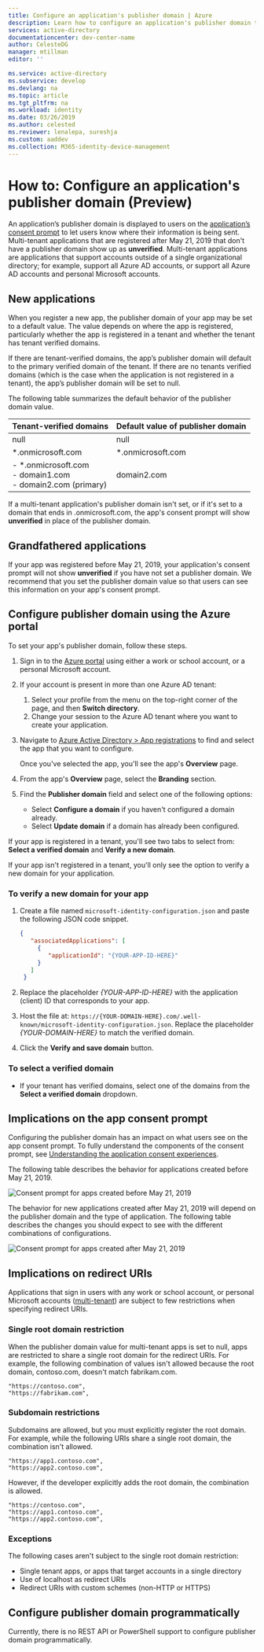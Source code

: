 ```yaml
---
title: Configure an application's publisher domain | Azure
description: Learn how to configure an application's publisher domain to let users know where their information is being sent.
services: active-directory
documentationcenter: dev-center-name
author: CelesteDG
manager: mtillman
editor: ''

ms.service: active-directory
ms.subservice: develop
ms.devlang: na
ms.topic: article
ms.tgt_pltfrm: na
ms.workload: identity
ms.date: 03/26/2019
ms.author: celested
ms.reviewer: lenalepa, sureshja
ms.custom: aaddev
ms.collection: M365-identity-device-management
---
```


# How to: Configure an application's publisher domain (Preview)

An application’s publisher domain is displayed to users on the [application’s consent prompt](application-consent-experience.md) to let users know where their information is being sent. Multi-tenant applications that are registered after May 21, 2019 that don't have a publisher domain show up as **unverified**. Multi-tenant applications are applications that support accounts outside of a single organizational directory; for example, support all Azure AD accounts, or support all Azure AD accounts and personal Microsoft accounts.

## New applications

When you register a new app, the publisher domain of your app may be set to a default value. The value depends on where the app is registered, particularly whether the app is registered in a tenant and whether the tenant has tenant verified domains.

If there are tenant-verified domains, the app’s publisher domain will default to the primary verified domain of the tenant. If there are no tenants verified domains (which is the case when the application is not registered in a tenant), the app’s publisher domain will be set to null.

The following table summarizes the default behavior of the publisher domain value.  

| Tenant-verified domains | Default value of publisher domain |
|-------------------------|----------------------------|
| null | null |
| *.onmicrosoft.com | *.onmicrosoft.com |
| - *.onmicrosoft.com<br/>- domain1.com<br/>- domain2.com (primary) | domain2.com |

If a multi-tenant application's publisher domain isn't set, or if it's set to a domain that ends in .onmicrosoft.com, the app's consent prompt will show **unverified** in place of the publisher domain.

## Grandfathered applications

If your app was registered before May 21, 2019, your application's consent prompt will not show **unverified** if you have not set a publisher domain. We recommend that you set the publisher domain value so that users can see this information on your app's consent prompt.

## Configure publisher domain using the Azure portal

To set your app's publisher domain, follow these steps.

1. Sign in to the [Azure portal](https://portal.azure.com) using either a work or school account, or a personal Microsoft account.

1. If your account is present in more than one Azure AD tenant:
   1. Select your profile from the menu on the top-right corner of the page, and then **Switch directory**.
   1. Change your session to the Azure AD tenant where you want to create your application.

1. Navigate to [Azure Active Directory > App registrations](https://go.microsoft.com/fwlink/?linkid=2083908) to find and select the app that you want to configure.

   Once you've selected the app, you'll see the app's **Overview** page.

1. From the app's **Overview** page, select the **Branding** section.

1. Find the **Publisher domain** field and select one of the following options:

   - Select **Configure a domain** if you haven't configured a domain already.
   - Select **Update domain** if a domain has already been configured.

If your app is registered in a tenant, you'll see two tabs to select from: **Select a verified domain** and **Verify a new domain**.

If your app isn't registered in a tenant, you'll only see the option to verify a new domain for your application.

### To verify a new domain for your app

1. Create a file named `microsoft-identity-configuration.json` and paste the following JSON code snippet.

   ```json
   {
      "associatedApplications": [
        {
           "applicationId": "{YOUR-APP-ID-HERE}"
        }
      ]
    }
   ```

1. Replace the placeholder *{YOUR-APP-ID-HERE}* with the application (client) ID that corresponds to your app.

1. Host the file at: `https://{YOUR-DOMAIN-HERE}.com/.well-known/microsoft-identity-configuration.json`. Replace the placeholder *{YOUR-DOMAIN-HERE}* to match the verified domain.

1. Click the **Verify and save domain** button.

### To select a verified domain

- If your tenant has verified domains, select one of the domains from the **Select a verified domain** dropdown.

## Implications on the app consent prompt

Configuring the publisher domain has an impact on what users see on the app consent prompt. To fully understand the components of the consent prompt, see [Understanding the application consent experiences](application-consent-experience.md).

The following table describes the behavior for applications created before May 21, 2019.

![Consent prompt for apps created before May 21, 2019](./media/howto-configure-publisher-domain/consent-prompt-apps-before-may21.png)

The behavior for new applications created after May 21, 2019 will depend on the publisher domain and the type of application. The following table describes the changes you should expect to see with the different combinations of configurations.

![Consent prompt for apps created after May 21, 2019](./media/howto-configure-publisher-domain/consent-prompt-apps-after-may21.png)

## Implications on redirect URIs

Applications that sign in users with any work or school account, or personal Microsoft accounts ([multi-tenant](single-and-multi-tenant-apps.md)) are subject to few restrictions when specifying redirect URIs.

### Single root domain restriction

When the publisher domain value for multi-tenant apps is set to null, apps are restricted to share a single root domain for the redirect URIs. For example, the following combination of values isn't allowed because the root domain, contoso.com, doesn't match fabrikam.com.

```
"https://contoso.com",
"https://fabrikam.com",
```

### Subdomain restrictions

Subdomains are allowed, but you must explicitly register the root domain. For example, while the following URIs share a single root domain, the combination isn't allowed.

```
"https://app1.contoso.com",
"https://app2.contoso.com",
```

However, if the developer explicitly adds the root domain, the combination is allowed.

```
"https://contoso.com",
"https://app1.contoso.com",
"https://app2.contoso.com",
```

### Exceptions

The following cases aren't subject to the single root domain restriction:

- Single tenant apps, or apps that target accounts in a single directory
- Use of localhost as redirect URIs
- Redirect URIs with custom schemes (non-HTTP or HTTPS)

## Configure publisher domain programmatically

Currently, there is no REST API or PowerShell support to configure publisher domain programmatically.